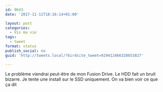 ```yaml
---
id: 9643
date: '2017-11-11T18:16:14+01:00'

layout: post
categories:
  - Vis ma vie
tags:
  - tweet
format: status
publish_social: no
guid: 'http://tweets.local/?birdsite_tweet=929412466328653827'

---
```


Le problème viendrai peut-être de mon Fusion Drive. Le HDD fait un bruit bizarre. Je tente une install sur le SSD uniquement. On va bien voir ce que ça dit